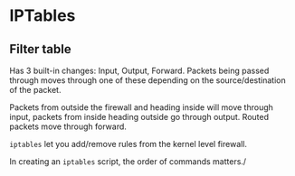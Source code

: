 # IPTables
## Filter table
Has 3 built-in changes: Input, Output, Forward. Packets being passed through moves through one of these depending on the source/destination of the packet.

Packets from outside the firewall and heading inside will move through input, packets from inside heading outside go through output. Routed packets move through forward.

`iptables` let you add/remove rules from the kernel level firewall.

In creating an `iptables` script, the order of commands matters./